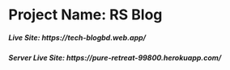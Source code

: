 <h1>Project Name: RS Blog</h1>
<h5>Live Site: https://tech-blogbd.web.app/</h5>
<h5>Server Live Site: https://pure-retreat-99800.herokuapp.com/</h5>
